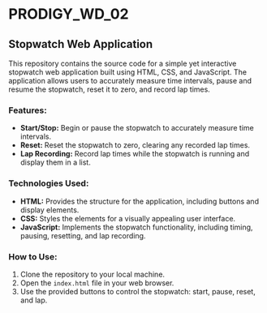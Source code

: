 # PRODIGY_WD_02

## Stopwatch Web Application

This repository contains the source code for a simple yet interactive stopwatch web application built using HTML, CSS, and JavaScript. The application allows users to accurately measure time intervals, pause and resume the stopwatch, reset it to zero, and record lap times.

### Features:
- **Start/Stop:** Begin or pause the stopwatch to accurately measure time intervals.
- **Reset:** Reset the stopwatch to zero, clearing any recorded lap times.
- **Lap Recording:** Record lap times while the stopwatch is running and display them in a list.

### Technologies Used:
- **HTML:** Provides the structure for the application, including buttons and display elements.
- **CSS:** Styles the elements for a visually appealing user interface.
- **JavaScript:** Implements the stopwatch functionality, including timing, pausing, resetting, and lap recording.

### How to Use:
1. Clone the repository to your local machine.
2. Open the `index.html` file in your web browser.
3. Use the provided buttons to control the stopwatch: start, pause, reset, and lap.

